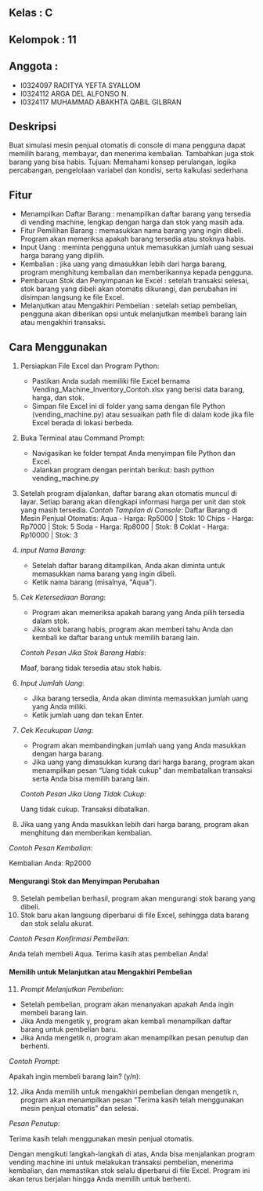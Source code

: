 ## Kelas      : C
## Kelompok   : 11
## Anggota    :
-  I0324097 RADITYA YEFTA SYALLOM
-  I0324112 ARGA DEL ALFONSO N.
-  I0324117 MUHAMMAD ABAKHTA QABIL GILBRAN


## Deskripsi
Buat simulasi mesin penjual otomatis di console di mana pengguna dapat memilih barang, membayar, dan menerima kembalian. Tambahkan juga stok barang yang bisa habis. Tujuan: Memahami konsep perulangan, logika percabangan, pengelolaan variabel dan kondisi, serta kalkulasi sederhana

## Fitur
- Menampilkan Daftar Barang               : menampilkan daftar barang yang tersedia di vending machine, lengkap dengan harga dan stok yang masih ada.
- Fitur Pemilihan Barang                  : memasukkan nama barang yang ingin dibeli. Program akan memeriksa apakah barang tersedia atau stoknya habis.
- Input Uang                              : meminta pengguna untuk memasukkan jumlah uang sesuai harga barang yang dipilih.
- Kembalian                               : jika uang yang dimasukkan lebih dari harga barang, program menghitung kembalian dan memberikannya kepada pengguna.
- Pembaruan Stok dan Penyimpanan ke Excel : setelah transaksi selesai, stok barang yang dibeli akan otomatis dikurangi, dan perubahan ini disimpan langsung ke file Excel.
- Melanjutkan atau Mengakhiri Pembelian   : setelah setiap pembelian, pengguna akan diberikan opsi untuk melanjutkan membeli barang lain atau mengakhiri transaksi.

## Cara Menggunakan 
1. Persiapkan File Excel dan Program Python:
   - Pastikan Anda sudah memiliki file Excel bernama Vending_Machine_Inventory_Contoh.xlsx yang berisi data barang, harga, dan stok.
   - Simpan file Excel ini di folder yang sama dengan file Python (vending_machine.py) atau sesuaikan path file di dalam kode jika file Excel berada di lokasi berbeda.

2. Buka Terminal atau Command Prompt:
   - Navigasikan ke folder tempat Anda menyimpan file Python dan Excel.
   - Jalankan program dengan perintah berikut:
     bash
     python vending_machine.py

3. Setelah program dijalankan, daftar barang akan otomatis muncul di layar. Setiap barang akan dilengkapi informasi harga per unit dan stok yang masih tersedia.
  *Contoh Tampilan di Console*:
  Daftar Barang di Mesin Penjual Otomatis:
  Aqua - Harga: Rp5000 | Stok: 10
  Chips - Harga: Rp7000 | Stok: 5
  Soda - Harga: Rp8000 | Stok: 8
  Coklat - Harga: Rp10000 | Stok: 3

4. *input Nama Barang*:
   - Setelah daftar barang ditampilkan, Anda akan diminta untuk memasukkan nama barang yang ingin dibeli.
   - Ketik nama barang (misalnya, "Aqua").

5. *Cek Ketersediaan Barang*:
   - Program akan memeriksa apakah barang yang Anda pilih tersedia dalam stok. 
   - Jika stok barang habis, program akan memberi tahu Anda dan kembali ke daftar barang untuk memilih barang lain.

   *Contoh Pesan Jika Stok Barang Habis*:
   
   Maaf, barang tidak tersedia atau stok habis.
   
6. *Input Jumlah Uang*:
   - Jika barang tersedia, Anda akan diminta memasukkan jumlah uang yang Anda miliki.
   - Ketik jumlah uang dan tekan Enter.

7. *Cek Kecukupan Uang*:
   - Program akan membandingkan jumlah uang yang Anda masukkan dengan harga barang.
   - Jika uang yang dimasukkan kurang dari harga barang, program akan menampilkan pesan “Uang tidak cukup” dan membatalkan transaksi serta Anda bisa memilih barang lain.

   *Contoh Pesan Jika Uang Tidak Cukup*:
   
   Uang tidak cukup. Transaksi dibatalkan.
   
8. Jika uang yang Anda masukkan lebih dari harga barang, program akan menghitung dan memberikan kembalian.
  
  *Contoh Pesan Kembalian*:
  
  Kembalian Anda: Rp2000

#### Mengurangi Stok dan Menyimpan Perubahan

9.  Setelah pembelian berhasil, program akan mengurangi stok barang yang dibeli.
10. Stok baru akan langsung diperbarui di file Excel, sehingga data barang dan stok selalu akurat.

  *Contoh Pesan Konfirmasi Pembelian*:
  
   Anda telah membeli Aqua. Terima kasih atas pembelian Anda!
  

#### Memilih untuk Melanjutkan atau Mengakhiri Pembelian

11. *Prompt Melanjutkan Pembelian*:
   - Setelah pembelian, program akan menanyakan apakah Anda ingin membeli barang lain.
   - Jika Anda mengetik y, program akan kembali menampilkan daftar barang untuk pembelian baru.
   - Jika Anda mengetik n, program akan menampilkan pesan penutup dan berhenti.

   *Contoh Prompt*:
   
   Apakah ingin membeli barang lain? (y/n): 
   
12. Jika Anda memilih untuk mengakhiri pembelian dengan mengetik n, program akan menampilkan pesan "Terima kasih telah menggunakan mesin penjual otomatis" dan selesai.

  *Pesan Penutup*:
  
  Terima kasih telah menggunakan mesin penjual otomatis.

Dengan mengikuti langkah-langkah di atas, Anda bisa menjalankan program vending machine ini untuk melakukan transaksi pembelian, menerima kembalian, dan memastikan stok selalu diperbarui di file Excel. Program ini akan terus berjalan hingga Anda memilih untuk berhenti.
